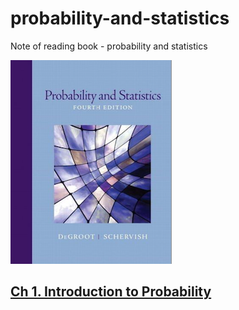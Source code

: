 # probability-and-statistics
Note of reading book - probability and statistics

![](./Preface.png)

## [Ch 1. Introduction to Probability](./ch1/ch1.md)
